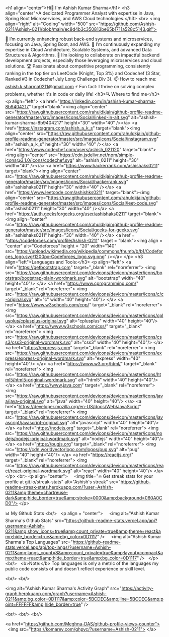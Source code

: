 &lt;h1 align="center">Hi👋 I'm Ashish Kumar Sharma&lt;/h1>
&lt;h3 align="center">A dedicated Programmer Analyst with expertise in Java, Spring Boot Microservices, and AWS Cloud technologies.&lt;/h3>
&lt;br>
&lt;img align="right" alt="Coding" width="500" src="https://github.com/Ashish-0211/Ashish-0211/blob/main/ec8d4b3c350813be65b1711a528c5143.gif">

🔭 I’m currently enhancing robust back-end systems and microservices, focusing on Java, Spring Boot, and AWS.
🌱 I’m continuously expanding my expertise in Cloud Architecture, Scalable Systems, and advanced Data Structures & Algorithms.
👯 I’m looking to collaborate on impactful backend development projects, especially those leveraging microservices and cloud solutions.
🏆 Passionate about competitive programming, consistently ranking in the top tier on LeetCode (Knight, Top 3%) and Codechef (3 Star, Ranked #3 in Codechef July Long Challenge Div 3).
📫 How to reach me: ashish.k.sharma0211@gmail.com
⚡ Fun fact: I thrive on solving complex problems, whether it's in code or daily life!
&lt;h3>🔍 Where to find me&lt;/h3>
&lt;p align="left">
&lt;a href="https://linkedin.com/in/ashish-kumar-sharma-8b9404217" target="blank">&lt;img align="center" src="https://raw.githubusercontent.com/rahuldkjain/github-profile-readme-generator/master/src/images/icons/Social/linked-in-alt.svg" alt="ashish-kumar-sharma-8b9404217" height="30" width="40" />&lt;/a>
&lt;a href="https://instagram.com/ashish_a_k_s" target="blank">&lt;img align="center" src="https://raw.githubusercontent.com/rahuldkjain/github-profile-readme-generator/master/src/images/icons/Social/instagram.svg" alt="ashish_a_k_s" height="30" width="40" />&lt;/a>
&lt;a href="https://www.codechef.com/users/ashish_021120" target="blank">&lt;img align="center" src="https://cdn.jsdelivr.net/npm/simple-icons@3.1.0/icons/codechef.svg" alt="ashish_0211" height="30" width="40" />&lt;/a>
&lt;a href="https://www.hackerrank.com/ashishaks0211" target="blank">&lt;img align="center" src="https://raw.githubusercontent.com/rahuldkjain/github-profile-readme-generator/master/src/images/icons/Social/hackerrank.svg" alt="ashishaks0211" height="30" width="40" />&lt;/a>
&lt;a href="https://www.leetcode.com/ashishks0211" target="blank">&lt;img align="center" src="https://raw.githubusercontent.com/rahuldkjain/github-profile-readme-generator/master/src/images/icons/Social/leet-code.svg" alt="ashish0211" height="30" width="40" />&lt;/a>
&lt;a href="https://auth.geeksforgeeks.org/user/ashishaks0211" target="blank">&lt;img align="center" src="https://raw.githubusercontent.com/rahuldkjain/github-profile-readme-generator/master/src/images/icons/Social/geeks-for-geeks.svg" alt="ashishaks0211" height="30" width="40" />&lt;/a>
&lt;a href = "https://codeforces.com/profile/Ashish-0211" target = "blank">&lt;img align = "center" alt="Codeforces" height = "20" width="140" src="https://upload.wikimedia.org/wikipedia/commons/thumb/b/b1/Codeforces_logo.svg/1200px-Codeforces_logo.svg.png" />&lt;/a>
&lt;/p>
&lt;h3 align="left">Languages and Tools:&lt;/h3>
&lt;p align="left"> &lt;a href="https://getbootstrap.com" target="_blank" rel="noreferrer"> &lt;img src="https://raw.githubusercontent.com/devicons/devicon/master/icons/bootstrap/bootstrap-plain-wordmark.svg" alt="bootstrap" width="40" height="40"/> &lt;/a> &lt;a href="https://www.cprogramming.com/" target="_blank" rel="noreferrer"> &lt;img src="https://raw.githubusercontent.com/devicons/devicon/master/icons/c/c-original.svg" alt="c" width="40" height="40"/> &lt;/a> &lt;a href="https://www.w3schools.com/cpp/" target="_blank" rel="noreferrer"> &lt;img src="https://raw.githubusercontent.com/devicons/devicon/master/icons/cplusplus/cplusplus-original.svg" alt="cplusplus" width="40" height="40"/> &lt;/a> &lt;a href="https://www.w3schools.com/css/" target="_blank" rel="noreferrer"> &lt;img src="https://raw.githubusercontent.com/devicons/devicon/master/icons/css3/css3-original-wordmark.svg" alt="css3" width="40" height="40"/> &lt;/a> &lt;a href="https://expressjs.com" target="_blank" rel="noreferrer"> &lt;img src="https://raw.githubusercontent.com/devicons/devicon/master/icons/express/express-original-wordmark.svg" alt="express" width="40" height="40"/> &lt;/a> &lt;a href="https://www.w3.org/html/" target="_blank" rel="noreferrer"> &lt;img src="https://raw.githubusercontent.com/devicons/devicon/master/icons/html5/html5-original-wordmark.svg" alt="html5" width="40" height="40"/> &lt;/a> &lt;a href="https://www.java.com" target="_blank" rel="noreferrer"> &lt;img src="https://raw.githubusercontent.com/devicons/devicon/master/icons/java/java-original.svg" alt="java" width="40" height="40"/> &lt;/a> &lt;a href="https://developer.mozilla.org/en-US/docs/Web/JavaScript" target="_blank" rel="noreferrer"> &lt;img src="https://raw.githubusercontent.com/devicons/devicon/master/icons/javascript/javascript-original.svg" alt="javascript" width="40" height="40"/> &lt;/a> &lt;a href="https://nodejs.org" target="_blank" rel="noreferrer"> &lt;img src="https://raw.githubusercontent.com/devicons/devicon/master/icons/nodejs/nodejs-original-wordmark.svg" alt="nodejs" width="40" height="40"/> &lt;/a> &lt;a href="https://pugjs.org" target="_blank" rel="noreferrer"> &lt;img src="https://cdn.worldvectorlogo.com/logos/pug.svg" alt="pug" width="40" height="40"/> &lt;/a> &lt;a href="https://reactjs.org/" target="_blank" rel="noreferrer"> &lt;img src="https://raw.githubusercontent.com/devicons/devicon/master/icons/react/react-original-wordmark.svg" alt="react" width="40" height="40"/> &lt;/a> &lt;/p>
&lt;br>
&lt;p align="center">
    &lt;img title="🔥 Get streak stats for your profile at git.io/streak-stats" alt="Ashish's streak" src="https://github-readme-streak-stats.herokuapp.com/?user=Ashish-0211&amp;theme=chartreuse-dark&amp;hide_border=true&amp;stroke=0000&amp;background=060A0CD0"/>
&lt;/p>

📊 My Github Stats
&lt;br/>
  &lt;p align = "center">
    &lt;img alt="Ashish Kumar Sharma's Github Stats" src="https://github-readme-stats.vercel.app/api?username=Ashish-0211&amp;show_icons=true&amp;count_private=true&amp;theme=react&amp;hide_border=true&amp;bg_color=0D1117" />
    &lt;img alt="Ashish Kumar Sharma's Top Languages" src="https://github-readme-stats.vercel.app/api/top-langs/?username=Ashish-0211&amp;langs_count=8&amp;count_private=true&amp;layout=compact&amp;theme=react&amp;hide_border=true&amp;bg_color=0D1117" />
  &lt;/p>
  &lt;br/>
  &lt;b>Note:&lt;/b> Top languages is only a metric of the languages my public code consists of and doesn't reflect experience or skill level.

&lt;br/>
&lt;br/>

&lt;img alt="Ashish Kumar Sharma's Activity Graph" src="https://activity-graph.herokuapp.com/graph?username=Ashish-0211&amp;bg_color=0D1117&amp;color=5BCDEC&amp;line=5BCDEC&amp;point=FFFFFF&amp;hide_border=true" />

&lt;br/>
&lt;br/>
&lt;br/>

&lt;a href="https://github.com/Meghna-DAS/github-profile-views-counter">
    &lt;img src="https://komarev.com/ghpvc/?username=Ashish-0211">
&lt;/a>
